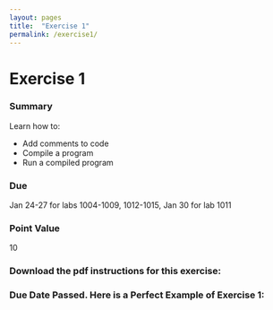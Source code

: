 ```yaml
---
layout: pages
title:  "Exercise 1"
permalink: /exercise1/
---
```


# Exercise 1

### Summary
Learn how to:
  - Add comments to code
  - Compile a program
  - Run a compiled program

### Due
Jan 24-27 for labs 1004-1009, 1012-1015, Jan 30 for lab 1011

### Point Value
10

### Download the pdf instructions for this exercise: 

### Due Date Passed. Here is a Perfect Example of Exercise 1:

